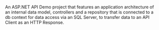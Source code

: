 An ASP.NET API Demo project that features an application architecture of an internal data model, controllers and a repository that is connected to a db context for data access 
via an SQL Server, to transfer data to an API Client as an HTTP Response.
